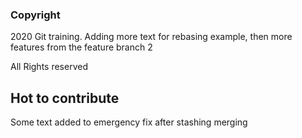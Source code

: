 ### Copyright

2020 Git training. Adding more text for rebasing example, then more features from the feature branch 2

All Rights reserved

## Hot to contribute

Some text added to emergency fix after stashing merging